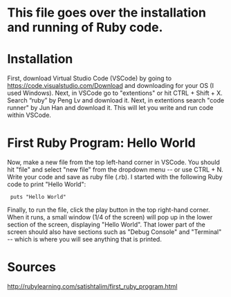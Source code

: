 # This file goes over the installation and running of Ruby code.

# Installation
First, download Virtual Studio Code (VSCode) by going to https://code.visualstudio.com/Download and downloading for your OS (I used Windows).
Next, in VSCode go to "extentions" or hit CTRL + Shift + X. Search “ruby” by Peng Lv and download it. Next, in extentions search "code runner" by Jun Han and download it. This will let you write and run code within VSCode.

# First Ruby Program: Hello World
Now, make a new file from the top left-hand corner in VSCode. You should hit "file" and select "new file" from the dropdown menu -- or use CTRL + N.
Write your code and save as ruby file (.rb). I started with the following Ruby code to print "Hello World":
```
 puts "Hello World"
```
Finally, to run the file, click the play button in the top right-hand corner. When it runs, a small window (1/4 of the screen) will pop up in the lower section of the screen, displaying "Hello World". That lower part of the screen should also have sections such as "Debug Console" and "Terminal" -- which is where you will see anything that is printed.

# Sources
http://rubylearning.com/satishtalim/first_ruby_program.html
